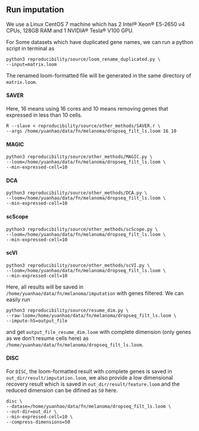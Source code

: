 ## Run imputation
We use a Linux CentOS 7 machine which has 2 Intel® Xeon® E5-2650 v4 CPUs, 128GB RAM and 1 NVIDIA® Tesla® V100 GPU.

For Some datasets which have duplicated gene names, we can run a python script in terminal as 
    
    python3 reproducibility/source/loom_rename_duplicated.py \
    --input=matrix.loom

The renamed loom-formatted file will be generated in the same directory of `matrix.loom`.
#### SAVER
Here, 16 means using 16 cores and 10 means removing genes that expressed in less than 10 cells.

    R --slave < reproducibility/source/other_methods/SAVER.r \
    --args /home/yuanhao/data/fn/melanoma/dropseq_filt_ls.loom 16 10
#### MAGIC
    python3 reproducibility/source/other_methods/MAGIC.py \
    --loom=/home/yuanhao/data/fn/melanoma/dropseq_filt_ls.loom \
    --min-expressed-cell=10

#### DCA
    python3 reproducibility/source/other_methods/DCA.py \
    --loom=/home/yuanhao/data/fn/melanoma/dropseq_filt_ls.loom \
    --min-expressed-cell=10
#### scScope
    python3 reproducibility/source/other_methods/scScope.py \
    --loom=/home/yuanhao/data/fn/melanoma/dropseq_filt_ls.loom \
    --min-expressed-cell=10
#### scVI
    python3 reproducibility/source/other_methods/scVI.py \
    --loom=/home/yuanhao/data/fn/melanoma/dropseq_filt_ls.loom \
    --min-expressed-cell=10
Here, all results will be saved in `/home/yuanhao/data/fn/melanoma/imputation` with genes filtered.
We can easily run

    python3 reproducibility/source/resume_dim.py \
    --raw-loom=/home/yuanhao/data/fn/melanoma/dropseq_filt_ls.loom \
    --impute-h5=output_file    
and get `output_file_resume_dim.loom` with complete dimension (only genes as we don't resume cells here) as `/home/yuanhao/data/fn/melanoma/dropseq_filt_ls.loom`.

#### DISC
For `DISC`, the loom-formatted result with complete genes is saved in `out_dir/result/imputation.loom`, we also provide a low dimensional recovery result which is saved in `out_dir/result/feature.loom` and the reduced dimension can be difined as `50` here. 

    disc \
    --datase=/home/yuanhao/data/fn/melanoma/dropseq_filt_ls.loom \
    --out-dir=out_dir \
    --min-expressed-cell=10 \
    --compress-dimensions=50